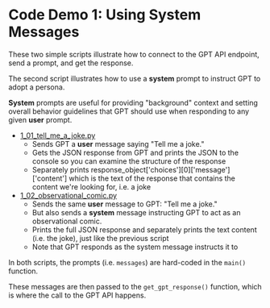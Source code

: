 # Code Demo 1: Using System Messages
These two simple scripts illustrate how to connect to the GPT API endpoint, send a prompt, and get the response.

The second script illustrates how to use a **system** prompt to instruct GPT to adopt a persona.

**System** prompts are useful for providing "background" context and setting overall behavior guidelines that GPT should use when responding to any given **user** prompt.

- [1_01_tell_me_a_joke.py](./1_01_tell_me_a_joke.py)
  - Sends GPT a **user** message saying "Tell me a joke."
  - Gets the JSON response from GPT and prints the JSON to the console so you can examine the structure of the response
  - Separately prints response_object['choices'][0]['message']['content'] which is the text of the response that contains the content we're looking for, i.e. a joke
- [1_02_observational_comic.py](./1_02_observational_comic.py)
  - Sends the same **user** message to GPT: "Tell me a joke."
  - But also sends a **system** message instructing GPT to act as an observational comic.
  - Prints the full JSON response and separately prints the text content (i.e. the joke), just like the previous script
  - Note that GPT responds as the system message instructs it to

In both scripts, the prompts (i.e. ```messages```) are hard-coded in the ```main()``` function.

These messages are then passed to the ```get_gpt_response()``` function, which is where the call to the GPT API happens.
